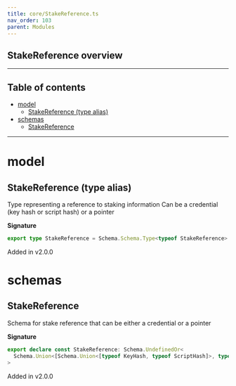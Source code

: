 ```yaml
---
title: core/StakeReference.ts
nav_order: 103
parent: Modules
---
```


## StakeReference overview

---

<h2 class="text-delta">Table of contents</h2>

- [model](#model)
  - [StakeReference (type alias)](#stakereference-type-alias)
- [schemas](#schemas)
  - [StakeReference](#stakereference)

---

# model

## StakeReference (type alias)

Type representing a reference to staking information
Can be a credential (key hash or script hash) or a pointer

**Signature**

```ts
export type StakeReference = Schema.Schema.Type<typeof StakeReference>
```

Added in v2.0.0

# schemas

## StakeReference

Schema for stake reference that can be either a credential or a pointer

**Signature**

```ts
export declare const StakeReference: Schema.UndefinedOr<
  Schema.Union<[Schema.Union<[typeof KeyHash, typeof ScriptHash]>, typeof Pointer.Pointer]>
>
```

Added in v2.0.0
